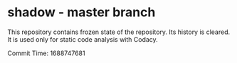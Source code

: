 # shadow - master branch

This repository contains frozen state of the repository.
Its history is cleared. It is used only for static code
analysis with Codacy.

Commit Time: 1688747681